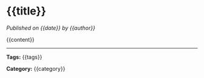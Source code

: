 # {{title}}

*Published on {{date}} by {{author}}*

{{content}}

---

**Tags:** {{tags}}

**Category:** {{category}}